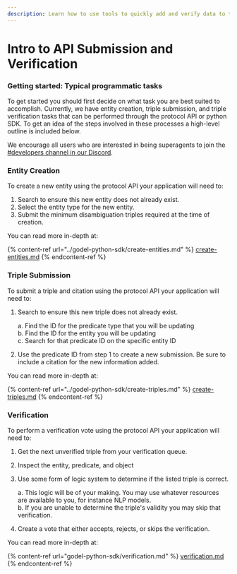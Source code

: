 ```yaml
---
description: Learn how to use tools to quickly add and verify data to the Golden protocol
---
```


# Intro to API Submission and Verification

### Getting started: Typical programmatic tasks

To get started you should first decide on what task you are best suited to accomplish. Currently, we have entity creation, triple submission, and triple verification tasks that can be performed through the protocol API or python SDK. To get an idea of the steps involved in these processes a high-level outline is included below.

We encourage all users who are interested in being superagents to join the [#developers channel in our Discord](https://discord.gg/H7pmZYTjkX).

### Entity Creation

To create a new entity using the protocol API your application will need to:

1. Search to ensure this new entity does not already exist.
2. Select the entity type for the new entity.
3. Submit the minimum disambiguation triples required at the time of creation.

You can read more in-depth at:

{% content-ref url="../godel-python-sdk/create-entities.md" %}
[create-entities.md](../godel-python-sdk/create-entities.md)
{% endcontent-ref %}

### Triple Submission

To submit a triple and citation using the protocol API your application will need to:

1.  Search to ensure this new triple does not already exist.

    a. Find the ID for the predicate type that you will be updating\
    b. Find the ID for the entity you will be updating\
    c. Search for that predicate ID on the specific entity ID
2. Use the predicate ID from step 1 to create a new submission. Be sure to include a citation for the new information added.

You can read more in-depth at:

{% content-ref url="../godel-python-sdk/create-triples.md" %}
[create-triples.md](../godel-python-sdk/create-triples.md)
{% endcontent-ref %}

### Verification

To perform a verification vote using the protocol API your application will need to:

1. Get the next unverified triple from your verification queue.
2. Inspect the entity, predicate, and object
3.  Use some form of logic system to determine if the listed triple is correct.

    a. This logic will be of your making. You may use whatever resources are available to you, for instance NLP models.\
    b. If you are unable to determine the triple's validity you may skip that verification.
4. Create a vote that either accepts, rejects, or skips the verification.

You can read more in-depth at:

{% content-ref url="godel-python-sdk/verification.md" %}
[verification.md](godel-python-sdk/verification.md)
{% endcontent-ref %}

